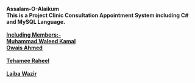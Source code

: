<b>Assalam-O-Alaikum<b>
<br>This is a Project Clinic Consultation Appointment System including C# and MySQL Language.<br>
<b><br><u>Including Members:-<u><br><b>
Muhammad Waleed Kamal
<br>Owais Ahmed<br>
<br>Tehamee Raheel<br>
<br>Laiba Wazir<br>

